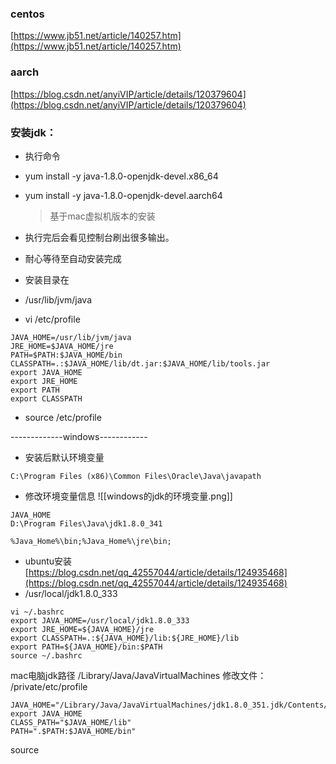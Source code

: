 
### centos

[https://www.jb51.net/article/140257.htm](https://www.jb51.net/article/140257.htm)

### aarch

[https://blog.csdn.net/anyiVIP/article/details/120379604](https://blog.csdn.net/anyiVIP/article/details/120379604)

### 安装jdk：

- 执行命令
- yum install -y java-1.8.0-openjdk-devel.x86_64
- yum install -y java-1.8.0-openjdk-devel.aarch64
  > 基于mac虚拟机版本的安装

- 执行完后会看见控制台刷出很多输出。
- 耐心等待至自动安装完成
- 安装目录在
- /usr/lib/jvm/java
- vi /etc/profile

```
JAVA_HOME=/usr/lib/jvm/java
JRE_HOME=$JAVA_HOME/jre
PATH=$PATH:$JAVA_HOME/bin
CLASSPATH=.:$JAVA_HOME/lib/dt.jar:$JAVA_HOME/lib/tools.jar
export JAVA_HOME
export JRE_HOME
export PATH
export CLASSPATH
```

- source /etc/profile

-------------windows------------

- 安装后默认环境变量

```
C:\Program Files (x86)\Common Files\Oracle\Java\javapath
```

- 修改环境变量信息
  ![[windows的jdk的环境变量.png]]

```
JAVA_HOME
D:\Program Files\Java\jdk1.8.0_341

%Java_Home%\bin;%Java_Home%\jre\bin;
```

- ubuntu安装
  [https://blog.csdn.net/qq_42557044/article/details/124935468](https://blog.csdn.net/qq_42557044/article/details/124935468)
- /usr/local/jdk1.8.0_333

```
vi ~/.bashrc
export JAVA_HOME=/usr/local/jdk1.8.0_333
export JRE_HOME=${JAVA_HOME}/jre
export CLASSPATH=.:${JAVA_HOME}/lib:${JRE_HOME}/lib
export PATH=${JAVA_HOME}/bin:$PATH
source ~/.bashrc
```


mac电脑jdk路径
/Library/Java/JavaVirtualMachines
修改文件：
/private/etc/profile
```
JAVA_HOME="/Library/Java/JavaVirtualMachines/jdk1.8.0_351.jdk/Contents/Home"
export JAVA_HOME
CLASS_PATH="$JAVA_HOME/lib"
PATH=".$PATH:$JAVA_HOME/bin"
```
source 


